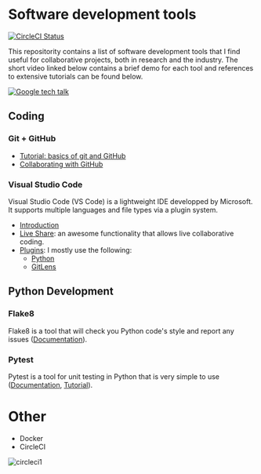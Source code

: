 # Software development tools
[![CircleCI Status](https://circleci.com/gh/aldro61/devtools_tutorial.svg?style=shield)](https://circleci.com/gh/aldro61/devtools_tutorial)


This repositority contains a list of software development tools that I find useful for collaborative projects, both in research and the industry. The short video linked below contains a brief demo for each tool and references to extensive tutorials can be found below.

[![Google tech talk](https://img.youtube.com/vi/uomMdBdEwnk/0.jpg)](https://www.youtube.com/watch?v=uomMdBdEwnk)

## Coding

### Git + GitHub

* [Tutorial: basics of git and GitHub](https://product.hubspot.com/blog/git-and-github-tutorial-for-beginners)
* [Collaborating with GitHub](https://guides.github.com/introduction/flow/)

### Visual Studio Code

Visual Studio Code (VS Code) is a lightweight IDE developped by Microsoft. It supports multiple languages and file types via a plugin system.

* [Introduction](https://code.visualstudio.com/docs/introvideos/basics)
* [Live Share](https://code.visualstudio.com/blogs/2017/11/15/live-share): an awesome functionality that allows live collaborative coding.
* [Plugins](https://marketplace.visualstudio.com/vscode): I mostly use the following:
  * [Python](https://marketplace.visualstudio.com/items?itemName=ms-python.python)
  * [GitLens](https://marketplace.visualstudio.com/items?itemName=eamodio.gitlens)

## Python Development

### Flake8

Flake8 is a tool that will check you Python code's style and report any issues ([Documentation](https://flake8.pycqa.org/en/latest/index.html#quickstart)).

### Pytest

Pytest is a tool for unit testing in Python that is very simple to use ([Documentation](https://docs.pytest.org/en/stable/contents.html), [Tutorial](https://realpython.com/pytest-python-testing/)).

# Other
* Docker
* CircleCI

![circleci1](test_low.gif)

